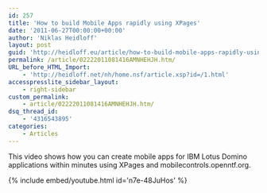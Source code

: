 ```yaml
---
id: 257
title: 'How to build Mobile Apps rapidly using XPages'
date: '2011-06-27T00:00:00+00:00'
author: 'Niklas Heidloff'
layout: post
guid: 'http://heidloff.eu/article/how-to-build-mobile-apps-rapidly-using-xpages/'
permalink: /article/02222011081416AMNHEHJH.htm/
URL_before_HTML_Import:
    - 'http://heidloff.net/nh/home.nsf/article.xsp?id=/1.html'
accesspresslite_sidebar_layout:
    - right-sidebar
custom_permalink:
    - article/02222011081416AMNHEHJH.htm/
dsq_thread_id:
    - '4316543895'
categories:
    - Articles
---
```


 This video shows how you can create mobile apps for IBM Lotus Domino applications within minutes using XPages and mobilecontrols.openntf.org.

{% include embed/youtube.html id='n7e-48JuHos' %}